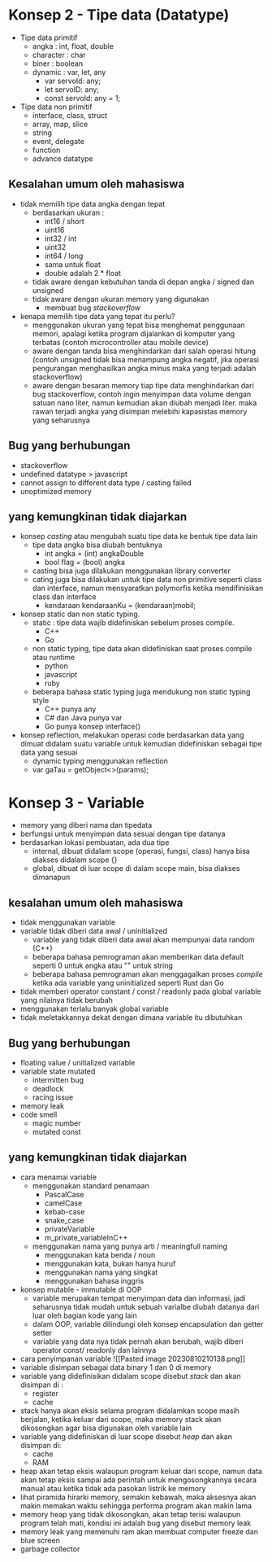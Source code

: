# Konsep 2 - Tipe data (Datatype)
- Tipe data primitif 
	- angka : int, float, double
	- character : char
	- biner : boolean
	- dynamic : var, let, any
		- var servoId: any;
		- let servoID: any;
		- const servoId: any = 1;
- Tipe data non primitif
	- interface, class, struct
	- array, map, slice
	- string
	- event, delegate
	- function
	- advance datatype
## Kesalahan umum oleh mahasiswa
- tidak memilih tipe data angka dengan tepat
	- berdasarkan ukuran : 
		- int16 / short
		- uint16
		- int32 / int
		- uint32
		- int64 / long
		- sama untuk float
		- double adalah 2 * float
	- tidak aware dengan kebutuhan tanda di depan angka / signed dan unsigned
	- tidak aware dengan ukuran memory yang digunakan
		- membuat bug _stackoverflow_
- kenapa memilih tipe data yang tepat itu perlu?
	- menggunakan ukuran yang tepat bisa menghemat penggunaan memori, apalagi ketika program dijalankan di komputer yang terbatas (contoh microcontroller atau mobile device)
	- aware dengan tanda bisa menghindarkan dari salah operasi hitung (contoh unsigned tidak bisa menampung angka negatif, jika operasi pengurangan menghasilkan angka minus maka yang terjadi adalah stackoverflow)
	- aware dengan besaran memory tiap tipe data menghindarkan dari bug stackoverflow, contoh ingin menyimpan data volume dengan satuan nano liter, namun kemudian akan diubah menjadi liter. maka rawan terjadi angka yang disimpan melebihi kapasistas memory yang seharusnya
## Bug yang berhubungan
- stackoverflow
- undefined datatype > javascript
- cannot assign to different data type / casting failed
- unoptimized memory

## yang kemungkinan tidak diajarkan
- konsep _casting_ atau mengubah suatu tipe data ke bentuk tipe data lain
	- tipe data angka bisa diubah bentuknya
		- int angka = (int) angkaDouble
		- bool flag = (bool) angka
	- casting bisa juga dilakukan menggunakan library converter
	- cating juga bisa dilakukan untuk tipe data non primitive seperti class dan interface, namun mensyaratkan polymorfis ketika mendifinisikan class dan interface
		- kendaraan kendaraanKu = (kendaraan)mobil;
- konsep static dan non static typing.
	- static : tipe data wajib didefiniskan sebelum proses compile.
		- C++
		- Go
	- non static typing, tipe data akan didefiniskan saat proses compile atau runtime
		- python
		- javascript
		- ruby
	- beberapa bahasa static typing juga mendukung non static typing style
		- C++ punya any
		- C# dan Java punya var
		- Go punya konsep interface()
- konsep reflection, melakukan operasi code berdasarkan data yang dimuat didalam suatu variable untuk kemudian didefiniskan sebagai tipe data yang sesuai
	- dynamic typing menggunakan reflection
	- var gaTau = getObject<>(params);

# Konsep 3 - Variable
- memory yang diberi nama dan tipedata
- berfungsi untuk menyimpan data sesuai dengan tipe datanya
- berdasarkan lokasi pembuatan, ada dua tipe
	- internal, dibuat didalam scope (operasi, fungsi, class) hanya bisa diakses didalam scope {}
	- global, dibuat di luar scope di dalam scope main, bisa diakses dimanapun
## kesalahan umum oleh mahasiswa
- tidak menggunakan variable
- variable tidak diberi data awal / uninitialized
	-  variable yang tidak diberi data awal akan mempunyai data random (C++)
	- beberapa bahasa pemrograman akan memberikan data default seperti 0 untuk angka atau "" untuk string
	- beberapa bahasa pemrograman akan menggagalkan proses _compile_ ketika ada variable yang uninitialized seperti Rust dan Go
- tidak memberi operator constant / const / readonly pada global variable yang nilainya tidak berubah
- menggunakan terlalu banyak global variable
- tidak meletakkannya dekat dengan dimana variable itu dibutuhkan

## Bug yang berhubungan
- floating value / unitialized variable
- variable state mutated
	- intermitten bug
	- deadlock
	- racing issue
- memory leak
- code smell
	- magic number
	- mutated const

## yang kemungkinan tidak diajarkan
- cara menamai variable
	- menggunakan standard penamaan
		- PascalCase
		- camelCase
		- kebab-case
		- snake_case
		- privateVariable
		- m_private_variableInC++
	- menggunakan nama yang punya arti / meaningfull naming
		- menggunakan kata benda / noun
		- menggunakan kata, bukan hanya huruf
		- menggunakan nama yang singkat
		- menggunakan bahasa inggris
- konsep mutable - immutable di OOP
	- variable merupakan tempat menyimpan data dan informasi, jadi seharusnya tidak mudah untuk sebuah varialbe diubah datanya dari luar oleh bagian kode yang lain
	- dalam OOP, variable dilindungi oleh konsep encapsulation dan getter setter
	- variable yang data nya tidak pernah akan berubah, wajib diberi operator const/ readonly dan lainnya
- cara penyimpanan variable
![[Pasted image 20230810210138.png]]
- variable disimpan sebagai data binary 1 dan 0 di memory
- variable yang didefinisikan didalam scope disebut _stack_ dan akan disimpan di :
	- register
	- cache
- stack hanya akan eksis selama program didalamkan scope masih berjalan, ketika keluar dari scope, maka memory stack akan dikosongkan agar bisa digunakan oleh variable lain
- variable yang didefiniskan di luar scope disebut _heap_ dan akan disimpan di:
	- cache
	- RAM
- heap akan tetap eksis walaupun program keluar dari scope, namun data akan tetap eksis sampai ada perintah untuk mengosongkannya secara manual atau ketika tidak ada pasokan listrik ke memory
- lihat piramida hirarki memory, semakin kebawah, maka aksesnya akan makin memakan waktu sehingga performa program akan makin lama
- memory heap yang tidak dikosongkan, akan tetap terisi walaupun program telah mati, kondisi ini adalah bug yang disebut memory leak
- memory leak yang memenuhi ram akan membuat computer freeze dan blue screen
- garbage collector